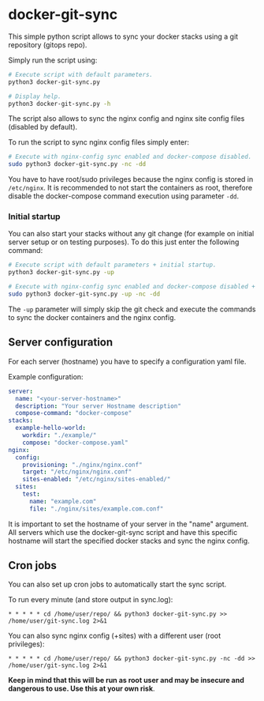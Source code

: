 # docker-git-sync
This simple python script allows to sync your docker stacks using a git repository (gitops repo).

Simply run the script using:
```sh
# Execute script with default parameters.
python3 docker-git-sync.py

# Display help.
python3 docker-git-sync.py -h
```

The script also allows to sync the nginx config and nginx site config files (disabled by default).

To run the script to sync nginx config files simply enter:
```sh
# Execute with nginx-config sync enabled and docker-compose disabled.
sudo python3 docker-git-sync.py -nc -dd
```
You have to have root/sudo privileges because the nginx config is stored in ``/etc/nginx``.
It is recommended to not start the containers as root, therefore disable the docker-compose command execution using parameter ``-dd``.

### Initial startup
You can also start your stacks without any git change (for example on initial server setup or on testing purposes).
To do this just enter the following command:

```sh
# Execute script with default parameters + initial startup.
python3 docker-git-sync.py -up

# Execute with nginx-config sync enabled and docker-compose disabled + initial startup.
sudo python3 docker-git-sync.py -up -nc -dd
```
The ``-up`` parameter will simply skip the git check and execute the commands to sync the docker containers and the nginx config.

## Server configuration
For each server (hostname) you have to specify a configuration yaml file.

Example configuration:
```yaml
server:
  name: "<your-server-hostname>"
  description: "Your server Hostname description"
  compose-command: "docker-compose"
stacks:
  example-hello-world:
    workdir: "./example/"
    compose: "docker-compose.yaml"
nginx:
  config:
    provisioning: "./nginx/nginx.conf"
    target: "/etc/nginx/nginx.conf"
    sites-enabled: "/etc/nginx/sites-enabled/"
  sites:
    test:
      name: "example.com"
      file: "./nginx/sites/example.com.conf"
```
It is important to set the hostname of your server in the "name" argument.
All servers which use the docker-git-sync script and have this specific hostname will start the specified docker stacks and sync the nginx config.

## Cron jobs
You can also set up cron jobs to automatically start the sync script.

To run every minute (and store output in sync.log): 
```cron
* * * * * cd /home/user/repo/ && python3 docker-git-sync.py >> /home/user/git-sync.log 2>&1
```

You can also sync nginx config (+sites) with a different user (root privileges):
```cron
* * * * * cd /home/user/repo/ && python3 docker-git-sync.py -nc -dd >> /home/user/git-sync.log 2>&1
```
**Keep in mind that this will be run as root user and may be insecure and dangerous to use. Use this at your own risk**.